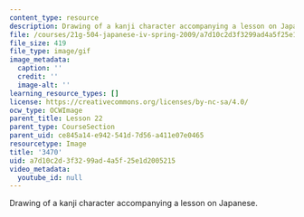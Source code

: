 ```yaml
---
content_type: resource
description: Drawing of a kanji character accompanying a lesson on Japanese.
file: /courses/21g-504-japanese-iv-spring-2009/a7d10c2d3f3299ad4a5f25e1d2005215_3470.gif
file_size: 419
file_type: image/gif
image_metadata:
  caption: ''
  credit: ''
  image-alt: ''
learning_resource_types: []
license: https://creativecommons.org/licenses/by-nc-sa/4.0/
ocw_type: OCWImage
parent_title: Lesson 22
parent_type: CourseSection
parent_uid: ce845a14-e942-541d-7d56-a411e07e0465
resourcetype: Image
title: '3470'
uid: a7d10c2d-3f32-99ad-4a5f-25e1d2005215
video_metadata:
  youtube_id: null
---
```

Drawing of a kanji character accompanying a lesson on Japanese.